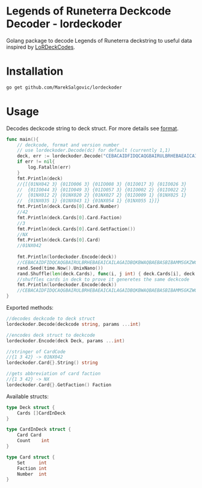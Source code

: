 # Legends of Runeterra Deckcode Decoder - lordeckoder

Golang package to decode Legends of Runeterra deckstring to useful data inspired by [LoRDeckCodes](https://github.com/RiotGames/LoRDeckCodes).

# Installation

```bash
go get github.com/MarekSalgovic/lordeckoder
```



# Usage

Decodes deckcode string to deck struct. For more details see [format](https://github.com/RiotGames/LoRDeckCodes#process).
```go
func main(){
	// deckcode, format and version number
	// use lordeckoder.Decode(dc) for default (currently 1,1)
	deck, err := lordeckoder.Decode("CEBACAIDFIDQCAQGBAIRULBRHEBAEAICAILAGAIDBQKBWAQBAEBASBIBAMMSGKZWG4", 1,1)
	if err != nil{
		log.Fatalln(err)
	}
	fmt.Println(deck)
	//{[{01NX042 3} {01IO006 3} {01IO008 3} {01IO017 3} {01IO026 3}
	//  {01IO044 3} {01IO049 3} {01IO057 3} {01IO002 2} {01IO022 2}
	//  {01NX012 2} {01NX020 2} {01NX027 2} {01IO009 1} {01NX025 1}
	//  {01NX035 1} {01NX043 1} {01NX054 1} {01NX055 1}]}
	fmt.Println(deck.Cards[0].Card.Number)
	//42
	fmt.Println(deck.Cards[0].Card.Faction)
	//3
	fmt.Println(deck.Cards[0].Card.GetFaction())
	//NX
	fmt.Println(deck.Cards[0].Card)
	//01NX042
	
	fmt.Println(lordeckoder.Encode(deck))
	//CEBACAIDFIDQCAQGBAIRULBRHEBAEAICAILAGAIDBQKBWAQBAEBASBIBAMMSGKZWG4
	rand.Seed(time.Now().UnixNano())
	rand.Shuffle(len(deck.Cards), func(i, j int) { deck.Cards[i], deck.Cards[j] = deck.Cards[j], deck.Cards[i] })
	//shuffles cards in deck to prove it generetes the same deckcode
	fmt.Println(lordeckoder.Encode(deck))
	//CEBACAIDFIDQCAQGBAIRULBRHEBAEAICAILAGAIDBQKBWAQBAEBASBIBAMMSGKZWG4
}
```

Exported methods:

```go
//decodes deckcode to deck struct
lordeckoder.Decode(deckcode string, params ...int)

//encodes deck struct to deckcode
lordeckoder.Encode(deck Deck, params ...int)

//stringer of CardCode 
//{1 3 42} -> 01NX042
lordeckoder.Card{}.String() string

//gets abbreviation of card faction 
//{1 3 42} -> NX
lordeckoder.Card{}.GetFaction() Faction
```

Available structs:

```go
type Deck struct {
	Cards []CardInDeck
}

type CardInDeck struct {
	Card Card
	Count    int
}

type Card struct {
	Set     int
	Faction int
	Number  int
}

```

